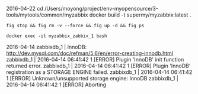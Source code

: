 2016-04-22
    cd /Users/moyong/project/env-myopensource/3-tools/mytools/common/myzabbix
    docker build -t supermy/myzabbix:latest .

    fig stop && fig rm -v --force && fig up -d && fig ps

    docker exec -it myzabbix_zabbix_1 bash

2016-04-14
     zabbixdb_1 | InnoDB: http://dev.mysql.com/doc/refman/5.6/en/error-creating-innodb.html
     zabbixdb_1 | 2016-04-14 06:41:42 1 [ERROR] Plugin 'InnoDB' init function returned error.
     zabbixdb_1 | 2016-04-14 06:41:42 1 [ERROR] Plugin 'InnoDB' registration as a STORAGE ENGINE failed.
     zabbixdb_1 | 2016-04-14 06:41:42 1 [ERROR] Unknown/unsupported storage engine: InnoDB
     zabbixdb_1 | 2016-04-14 06:41:42 1 [ERROR] Aborting